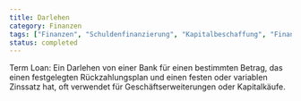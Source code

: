 ```yaml
---
title: Darlehen
category: Finanzen
tags: ["Finanzen", "Schuldenfinanzierung", "Kapitalbeschaffung", "Finanzmanagement"]
status: completed
---
```

Term Loan: Ein Darlehen von einer Bank für einen bestimmten Betrag, das einen festgelegten Rückzahlungsplan und einen festen oder variablen Zinssatz hat, oft verwendet für Geschäftserweiterungen oder Kapitalkäufe.